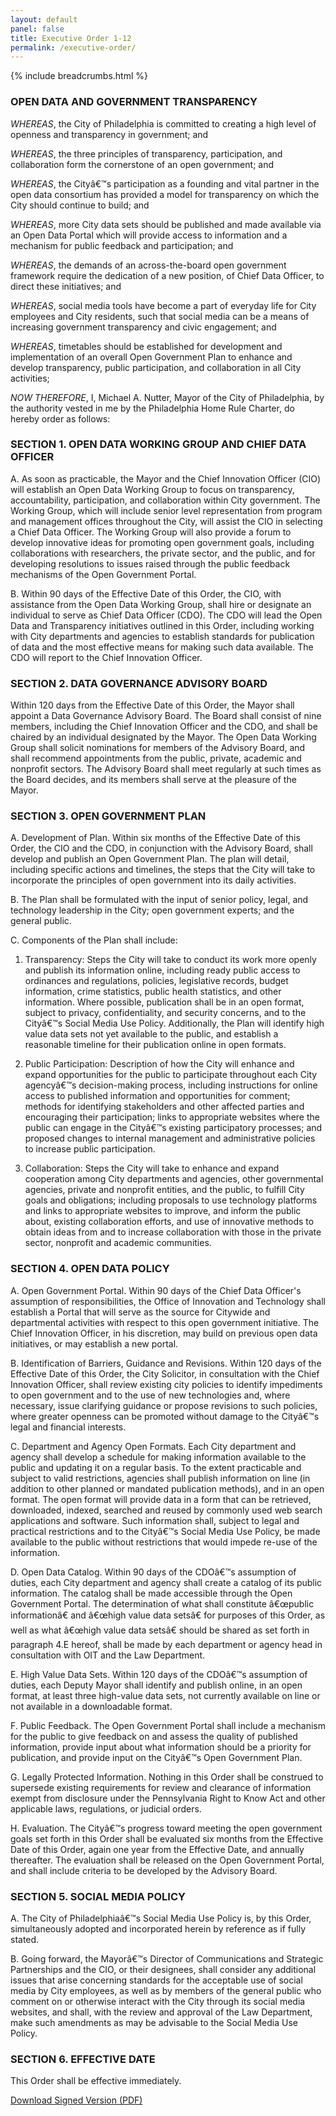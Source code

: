 ```yaml
---
layout: default
panel: false
title: Executive Order 1-12
permalink: /executive-order/
---
```


{% include breadcrumbs.html %}

### OPEN DATA AND GOVERNMENT TRANSPARENCY

*WHEREAS*, the City of Philadelphia is committed to creating a high level of openness and transparency in government; and

*WHEREAS*, the three principles of transparency, participation, and collaboration form the cornerstone of an open government; and

*WHEREAS*, the Cityâ€™s participation as a founding and vital partner in the open data consortium has provided a model for transparency on which the City should continue to build; and

*WHEREAS*, more City data sets should be published and made available via an Open Data Portal which will provide access to information and a mechanism for public feedback and participation; and

*WHEREAS*, the demands of an across-the-board open government framework require the dedication of a new position, of Chief Data Officer, to direct these initiatives; and

*WHEREAS*, social media tools have become a part of everyday life for City employees and City residents, such that social media can be a means of increasing government transparency and civic engagement; and

*WHEREAS*, timetables should be established for development and implementation of an overall Open Government Plan to enhance and develop transparency, public participation, and collaboration in all City activities;

*NOW THEREFORE*, I, Michael A. Nutter, Mayor of the City of Philadelphia, by the authority vested in me by the Philadelphia Home Rule Charter, do hereby order as follows:

### SECTION 1. OPEN DATA WORKING GROUP AND CHIEF DATA OFFICER

A. As soon as practicable, the Mayor and the Chief Innovation Officer (CIO) will establish an Open Data Working Group to focus on transparency, accountability, participation, and collaboration within City government. The Working Group, which will include senior level representation from program and management offices throughout the City, will assist the CIO in selecting a Chief Data Officer. The Working Group will also provide a forum to develop innovative ideas for promoting open government goals, including collaborations with researchers, the private sector, and the public, and for developing resolutions to issues raised through the public feedback mechanisms of the Open Government Portal.</li>

B. Within 90 days of the Effective Date of this Order, the CIO, with assistance from the Open Data Working Group, shall hire or designate an individual to serve as Chief Data Officer (CDO). The CDO will lead the Open Data and Transparency initiatives outlined in this Order, including working with City departments and agencies to establish standards for publication of data and the most effective means for making such data available. The CDO will report to the Chief Innovation Officer.

### SECTION 2. DATA GOVERNANCE ADVISORY BOARD

Within 120 days from the Effective Date of this Order, the Mayor shall appoint a Data Governance Advisory Board. The Board shall consist of nine members, including the Chief Innovation Officer and the CDO, and shall be chaired by an individual designated by the Mayor. The Open Data Working Group shall solicit nominations for members of the Advisory Board, and shall recommend appointments from the public, private, academic and nonprofit sectors. The Advisory Board shall meet regularly at such times as the Board decides, and its members shall serve at the pleasure of the Mayor.

### SECTION 3. OPEN GOVERNMENT PLAN

A. Development of Plan. Within six months of the Effective Date of this Order, the CIO and the CDO, in conjunction with the Advisory Board, shall develop and publish an Open Government Plan. The plan will detail, including specific actions and timelines, the steps that the City will take to incorporate the principles of open government into its daily activities.

B. The Plan shall be formulated with the input of senior policy, legal, and technology leadership in the City; open government experts; and the general public.

C. Components of the Plan shall include:

1. Transparency: Steps the City will take to conduct its work more openly and publish its information online, including ready public access to ordinances and regulations, policies, legislative records, budget information, crime statistics, public health statistics, and other information. Where possible, publication shall be in an open format, subject to privacy, confidentiality, and security concerns, and to the Cityâ€™s Social Media Use Policy. Additionally, the Plan will identify high value data sets not yet available to the public, and establish a reasonable timeline for their publication online in open formats.

2. Public Participation: Description of how the City will enhance and expand opportunities for the public to participate throughout each City agencyâ€™s decision-making process, including instructions for online access to published information and opportunities for comment; methods for identifying stakeholders and other affected parties and encouraging their participation; links to appropriate websites where the public can engage in the Cityâ€™s existing participatory processes; and proposed changes to internal management and administrative policies to increase public participation.

3. Collaboration: Steps the City will take to enhance and expand cooperation among City departments and agencies, other governmental agencies, private and nonprofit entities, and the public, to fulfill City goals and obligations; including proposals to use technology platforms and links to appropriate websites to improve, and inform the public about, existing collaboration efforts, and use of innovative methods to obtain ideas from and to increase collaboration with those in the private sector, nonprofit and academic communities.

### SECTION 4. OPEN DATA POLICY

A. Open Government Portal. Within 90 days of the Chief Data Officer's assumption of responsibilities, the Office of Innovation and Technology shall establish a Portal that will serve as the source for Citywide and departmental activities with respect to this open government initiative. The Chief Innovation Officer, in his discretion, may build on previous open data initiatives, or may establish a new portal.

B. Identification of Barriers, Guidance and Revisions. Within 120 days of the Effective Date of this Order, the City Solicitor, in consultation with the Chief Innovation Officer, shall review existing city policies to identify impediments to open government and to the use of new technologies and, where necessary, issue clarifying guidance or propose revisions to such policies, where greater openness can be promoted without damage to the Cityâ€™s legal and financial interests.

C. Department and Agency Open Formats. Each City department and agency shall develop a schedule for making information available to the public and updating it on a regular basis. To the extent practicable and subject to valid restrictions, agencies shall publish information on line (in addition to other planned or mandated publication methods), and in an open format. The open format will provide data in a form that can be retrieved, downloaded, indexed, searched and reused by commonly used web search applications and software. Such information shall, subject to legal and practical restrictions and to the Cityâ€™s Social Media Use Policy, be made available to the public without restrictions that would impede re-use of the information.

D. Open Data Catalog. Within 90 days of the CDOâ€™s assumption of duties, each City department and agency shall create a catalog of its public information. The catalog shall be made accessible through the Open Government Portal. The determination of what shall constitute â€œpublic informationâ€ and â€œhigh value data setsâ€ for purposes of this Order, as well as what â€œhigh value data setsâ€ should be shared as set forth in paragraph 4.E hereof, shall be made by each department or agency head in consultation with OIT and the Law Department.

E. High Value Data Sets. Within 120 days of the CDOâ€™s assumption of duties, each Deputy Mayor shall identify and publish online, in an open format, at least three high-value data sets, not currently available on line or not available in a downloadable format.

F. Public Feedback. The Open Government Portal shall include a mechanism for the public to give feedback on and assess the quality of published information, provide input about what information should be a priority for publication, and provide input on the Cityâ€™s Open Government Plan.

G. Legally Protected Information. Nothing in this Order shall be construed to supersede existing requirements for review and clearance of information exempt from disclosure under the Pennsylvania Right to Know Act and other applicable laws, regulations, or judicial orders.

H. Evaluation. The Cityâ€™s progress toward meeting the open government goals set forth in this Order shall be evaluated six months from the Effective Date of this Order, again one year from the Effective Date, and annually thereafter. The evaluation shall be released on the Open Government Portal, and shall include criteria to be developed by the Advisory Board.

### SECTION 5. SOCIAL MEDIA POLICY

A. The City of Philadelphiaâ€™s Social Media Use Policy is, by this Order, simultaneously adopted and incorporated herein by reference as if fully stated.

B. Going forward, the Mayorâ€™s Director of Communications and Strategic Partnerships and the CIO, or their designees, shall consider any additional issues that arise concerning standards for the acceptable use of social media by City employees, as well as by members of the general public who comment on or otherwise interact with the City through its social media websites, and shall, with the review and approval of the Law Department, make such amendments as may be advisable to the Social Media Use Policy.

### SECTION 6. EFFECTIVE DATE

This Order shall be effective immediately.

[Download Signed Version (PDF)](http://www.phila.gov/ExecutiveOrders/Executive%20Orders/2012_EO01-12.pdf)